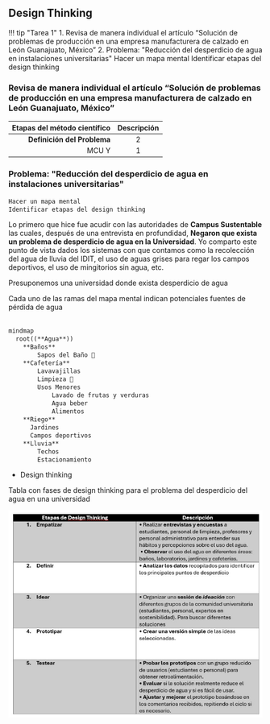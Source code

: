 <script type="module">
  import mermaid from 'https://cdn.jsdelivr.net/npm/mermaid@9.3.0/dist/mermaid.esm.min.mjs';
  import mindmap from 'https://cdn.jsdelivr.net/npm/@mermaid-js/mermaid-mindmap@9.3.0/dist/mermaid-mindmap.esm.min.mjs';
  await mermaid.registerExternalDiagrams([mindmap]);
</script>

## Design Thinking

!!! tip "Tarea 1"
    1.	Revisa de manera individual el artículo “Solución de problemas de producción en una empresa manufacturera de calzado en León Guanajuato, México” 
    2.  Problema: "Reducción del desperdicio de agua en instalaciones universitarias"
    Hacer un mapa mental
    Identificar etapas del design thinking


### Revisa de manera individual el artículo “Solución de problemas de producción en una empresa manufacturera de calzado en León Guanajuato, México” 

| Etapas del método científico | Descripción |
|-----------:|:-----:|
| **Definición del Problema**   | 2     |
| MCU Y      | 1     |




### Problema: "Reducción del desperdicio de agua en instalaciones universitarias"
    Hacer un mapa mental
    Identificar etapas del design thinking


Lo primero que hice fue acudir con las autoridades de **Campus Sustentable** las cuales, después de una entrevista en profundidad, **Negaron que exista un problema de desperdicio de agua en la Universidad**. Yo comparto este punto de vista dados los sistemas con que contamos como la recolección del agua de lluvia del IDIT, el uso de aguas grises para regar los campos deportivos, el uso de mingitorios sin agua, etc. 

Presuponemos una universidad donde exista desperdicio de agua

Cada uno de las ramas del mapa mental indican potenciales fuentes de pérdida de agua



``` mermaid

mindmap
  root((**Agua**))
    **Baños**
        Sapos del Baño 🐸
    **Cafetería**
        Lavavajillas
        Limpieza 🧹
        Usos Menores
            Lavado de frutas y verduras
            Agua beber
            Alimentos
    **Riego**
      Jardines
      Campos deportivos
    **Lluvia**
        Techos
        Estacionamiento

```
* Design thinking

Tabla con fases de design thinking para el problema del desperdicio del agua en una universidad

![Diagrama del sistema](recursos/imgs/Design%20thinking.jpg)



